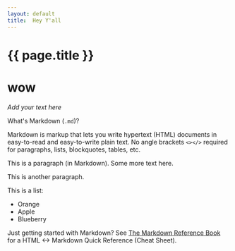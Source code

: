 ```yaml
---
layout: default
title:  Hey Y'all
---
```


# {{ page.title }}

# wow 


_Add your text here_


What's Markdown (`.md`)?

Markdown is markup that lets you write hypertext (HTML) documents
in easy-to-read and easy-to-write plain text.
No angle brackets `<></>` required for
paragraphs, lists, blockquotes, tables, etc.


This is a paragraph (in Markdown). Some more
text here.

This is another paragraph.

This is a list:

- Orange
- Apple
- Blueberry



Just getting started with Markdown?
See [The Markdown Reference Book][writekit] for a
HTML <-> Markdown Quick Reference (Cheat Sheet).


[writekit]: http://writekit.github.io
